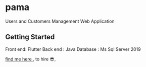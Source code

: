 # pama

Users and Customers Management Web Application

## Getting Started

Front end: Flutter
Back end : Java
Database : Ms Sql Server 2019



[find me here ](http://zahmatkesh.dev), to hire :sunglasses:,
